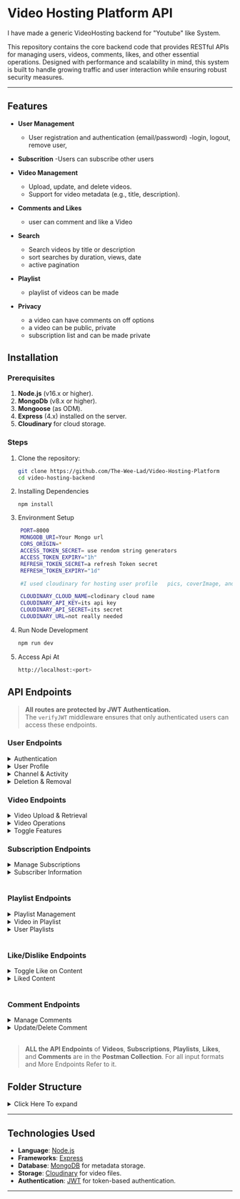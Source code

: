 # Video Hosting Platform API
I have made a generic VideoHosting backend for "Youtube" like System.

 This repository contains the core backend code that provides RESTful APIs for managing users, videos, comments, likes, and other essential operations. Designed with performance and scalability in mind, this system is built to handle growing traffic and user interaction while ensuring robust security measures.


---

## Features

- **User Management**
  - User registration and authentication (email/password)
  -login, logout, remove user,

- **Subscrition**
  -Users can subscribe other users

- **Video Management**
  - Upload, update, and delete videos.
  - Support for video metadata (e.g., title, description).

- **Comments and Likes**
  - user can comment and like a Video

- **Search**
  - Search videos by title or description
  - sort searches by duration, views, date
  - active pagination
    
- **Playlist**
  - playlist of videos can be made

- **Privacy**
  - a video can have comments on off options
  - a video can be public, private
  - subscription list and can be made private


## Installation

### Prerequisites

1. **Node.js** (v16.x or higher).
2. **MongoDb** (v8.x or higher).
3. **Mongoose** (as ODM).
4. **Express** (4.x) installed on the server.
5. **Cloudinary** for cloud storage.

### Steps

1. Clone the repository:
   ```bash
   git clone https://github.com/The-Wee-Lad/Video-Hosting-Platform
   cd video-hosting-backend
2. Installing Dependencies
    ```
    npm install
3. Environment Setup
```bash
    PORT=8000
    MONGODB_URI=Your Mongo url
    CORS_ORIGIN=*
    ACCESS_TOKEN_SECRET= use rendom string generators
    ACCESS_TOKEN_EXPIRY="1h"
    REFRESH_TOKEN_SECRET=a refresh Token secret
    REFRESH_TOKEN_EXPIRY="1d"

    #I used cloudinary for hosting user profile   pics, coverImage, and videos themselves.

    CLOUDINARY_CLOUD_NAME=clodinary cloud name
    CLOUDINARY_API_KEY=its api key
    CLOUDINARY_API_SECRET=its secret
    CLOUDINARY_URL=not really needed
```

4. Run Node Development
    ```bash
    npm run dev
5. Access Api At
    ```bash
    http://localhost:<port>


## API Endpoints
> **All routes are protected by JWT Authentication.**  
> The `verifyJWT` middleware ensures that only authenticated users can access these endpoints.
### User Endpoints

<details>
<summary>Authentication</summary>

- **Register User:**  
  ```
  POST /user/register
  ```
- **Login User:**  
  ```
  POST /user/login
  ```
- **Refresh Access Token:**  
  ```
  POST /user/refresh-accessToken
  ```
- **Logout:**  
  ```
  POST /user/logout
  ```
- **Change Password:**  
  ```
  POST /user/change-pass
  ```

</details>

<details>
<summary>User Profile</summary>

- **Get Current User:**  
  ```
  GET /user/getcurruser
  ```
- **Update Account Details:**  
  ```
  PUT /user/update-acc-details
  ```
- **Update Avatar:**  
  ```
  PUT /user/update-avatar
  ```
- **Update Cover:**  
  ```
  PUT /user/update-cover
  ```

</details>

<details>
<summary>Channel & Activity</summary>

- **Channel Info:**  
  ```
  GET /user/channel/:channelName
  ```
- **Watch History:**  
  ```
  GET /user/watch-history
  ```
- **Toggle Subscription Privacy Policy:**  
  ```
  PUT /user/toggleSubsPrivacy
  ```

</details>

<details>
<summary>Deletion & Removal</summary>

- **Remove User:**  
  ```
  DELETE /user/remove-user
  ```
- **Remove Cover Image:**  
  ```
  DELETE /user/remove-cover
  ```
- **Remove Avatar:**  
  ```
  DELETE /user/remove-avatar
  ```

</details>

### Video Endpoints

<details>
<summary>Video Upload & Retrieval</summary>

- **Publish Video:**  
  ```
  POST /vid/
  ```
- **Get All Videos:** : (With Various Search criteria for more details see postman collection) :
  ```
  GET /vid/
  ```

</details>

<details>
<summary>Video Operations</summary>

- **Get Video by ID:**  
  ```
  GET /vid/:videoId
  ```
- **Update Video:**  
  ```
  PATCH /vid/:videoId
  ```
- **Delete Video:**  
  ```
  DELETE /vid/:videoId
  ```

</details>

<details>
<summary>Toggle Features</summary>

- **Toggle Video Publish Status:**  
  ```
  POST /vid/toggle-publish/:videoId
  ```
- **Toggle Comments on Video:**  
  ```
  POST /vid/toggle-comments/:videoId
  ```

</details>








### Subscription Endpoints

<details>
<summary>Manage Subscriptions</summary>

- **Toggle Subscription to a Channel:**  
  ```
  POST /subs/c/:channel
  ```
- **Get Subscribed Channels:**  
  ```
  GET /subs/c/:channel
  ```

</details>

<details>
<summary>Subscriber Information</summary>

- **Get My Subscribers:**  
  ```
  GET /subs/my-subscribers
  ```

</details>


<br>



### Playlist Endpoints

<details>
<summary>Playlist Management</summary>

- **Create Playlist:**  
  ```
  POST /playlist/
  ```
  
- **Get Playlist By ID:**  
  ```
  GET /playlist/:playlistId
  ```
  
- **Update Playlist:**  
  ```
  PATCH /playlist/:playlistId
  ```
  
- **Delete Playlist:**  
  ```
  DELETE /playlist/:playlistId
  ```

</details>

<details>
<summary>Video in Playlist</summary>

- **Add Video to Playlist:**  
  ```
  PATCH /playlist/add/:videoId/:playlistId
  ```
  
- **Remove Video from Playlist:**  
  ```
  PATCH /playlist/remove/:videoId/:playlistId
  ```

</details>

<details>
<summary>User Playlists</summary>

- **Get User Playlists:**  
  ```
  GET /playlist/user/:userId
  ```

</details>

<br>

### Like/Dislike Endpoints

<details>
<summary>Toggle Like on Content</summary>

- **Toggle Like on Video:**  
  ```
  POST /like/toggle/v/:videoId
  ```
  
- **Toggle Like on Comment:**  
  ```
  POST /like/toggle/c/:commentId
  ```
  
<!-- Uncomment and modify the following if needed -->

<!-- - **Toggle Like on Tweet:**  
  `POST /toggle/t/:tweetId` -->

</details>

<details>
<summary>Liked Content</summary>

- **Get ALl User Liked Videos:**  
 ```
 GET /like/videos
 ```

</details>

<br>

### Comment Endpoints

<details>
<summary>Manage Comments</summary>

- **Get Comments for a Video:**  
  ```
  GET /comment/:videoId
  ```
  
- **Add Comment to a Video:**  
  ```
  POST /comment/:videoId
  ```
  
</details>

<details>
<summary>Update/Delete Comment</summary>

- **Delete Comment:**  
  ```
  DELETE /comment/c/:commentId
  ```
  
- **Update Comment:**  
  ```
  PATCH /comment/c/:commentId
  ```

</details>

<br>


> **ALL the API Endpoints** of **Videos**, **Subscriptions**, **Playlists**, **Likes**, and **Comments** are in the **Postman Collection**. For all input formats and More Endpoints Refer to it.


## Folder Structure

<details>
<summary> Click Here To expand </summary>
<pre>
Video-Hosting-Platform
├── SRC
│   ├── controllers
│   │   ├── comment.controller.js
│   │   ├── healthcheck.controller.js
│   │   ├── like.controller.js
│   │   ├── playlist.controller.js
│   │   ├── subscription.controller.js
│   │   ├── user.controller.js
│   │   └── video.controller.js
│   ├── db
│   │   └── index.js
│   ├── middlewares
│   │   ├── auth.middleware.js
│   │   └── multer.middleware.js
│   ├── models
│   │   ├── comments.model.js
│   │   ├── likes.model.js
│   │   ├── playlists.model.js
│   │   ├── subscriptions.model.js
│   │   ├── users.model.js
│   │   └── videos.models.js
│   ├── public
│   │   └── temp
│   ├── routes
│   │   ├── comment.routes.js
│   │   ├── healthcheck.routes.js
│   │   ├── like.routes.js
│   │   ├── playlist.routes.js
│   │   ├── subscription.routes.js
│   │   ├── user.routes.js
│   │   └── video.routes.js
│   └── utilities
│       ├── ApiError.js
│       ├── ApiResponse.js
│       ├── asyncHandler.js
│       └── cloudinary.js
├── app.js
├── constants.js
├── index.js
├── .env
└── readme.md
</pre>
</details>

---

## Technologies Used

- **Language**: [Node.js](https://nodejs.org/)
- **Frameworks**: [Express](https://expressjs.com/)
- **Database**: [MongoDB](https://www.mongodb.com/) for metadata storage.
- **Storage**: [Cloudinary](https://cloudinary.com/) for video files.
- **Authentication**: [JWT](https://jwt.io/) for token-based authentication.

---


